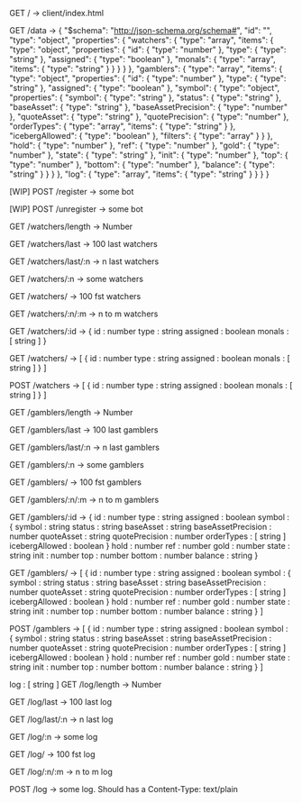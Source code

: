 GET / -> client/index.html

GET /data -> {
  "$schema": "http://json-schema.org/schema#",
  "id": "",
  "type": "object",
  "properties": {
    "watchers": {
      "type": "array",
      "items": {
        "type": "object",
        "properties": {
          "id": {
            "type": "number"
          },
          "type": {
            "type": "string"
          },
          "assigned": {
            "type": "boolean"
          },
          "monals": {
            "type": "array",
            "items": {
              "type": "string"
            }
          }
        }
      }
    },
    "gamblers": {
      "type": "array",
      "items": {
        "type": "object",
        "properties": {
          "id": {
            "type": "number"
          },
          "type": {
            "type": "string"
          },
          "assigned": {
            "type": "boolean"
          },
          "symbol": {
            "type": "object",
            "properties": {
              "symbol": {
                "type": "string"
              },
              "status": {
                "type": "string"
              },
              "baseAsset": {
                "type": "string"
              },
              "baseAssetPrecision": {
                "type": "number"
              },
              "quoteAsset": {
                "type": "string"
              },
              "quotePrecision": {
                "type": "number"
              },
              "orderTypes": {
                "type": "array",
                "items": {
                  "type": "string"
                }
              },
              "icebergAllowed": {
                "type": "boolean"
              },
              "filters": {
                "type": "array"
              }
            }
          },
          "hold": {
            "type": "number"
          },
          "ref": {
            "type": "number"
          },
          "gold": {
            "type": "number"
          },
          "state": {
            "type": "string"
          },
          "init": {
            "type": "number"
          },
          "top": {
            "type": "number"
          },
          "bottom": {
            "type": "number"
          },
          "balance": {
            "type": "string"
          }
        }
      }
    },
    "log": {
      "type": "array",
      "items": {
        "type": "string"
      }
    }
  }
}

[WIP] POST /register -> some bot

[WIP] POST /unregister -> some bot

GET /watchers/length -> Number

GET /watchers/last -> 100 last watchers

GET /watchers/last/:n -> n last watchers

GET /watchers/:n -> some watchers

GET /watchers/ -> 100 fst watchers

GET /watchers/:n/:m -> n to m watchers

GET /watchers/:id -> 
  {
    id : number
    type : string
    assigned : boolean
    monals : [ string ]
  }


GET /watchers/ -> [
  {
    id : number
    type : string
    assigned : boolean
    monals : [ string ]
  }
]

POST /watchers -> [
  {
    id : number
    type : string
    assigned : boolean
    monals : [ string ]
  }
]


GET /gamblers/length -> Number

GET /gamblers/last -> 100 last gamblers

GET /gamblers/last/:n -> n last gamblers

GET /gamblers/:n -> some gamblers

GET /gamblers/ -> 100 fst gamblers

GET /gamblers/:n/:m -> n to m gamblers

GET /gamblers/:id -> 
  {
    id : number
    type : string
    assigned : boolean
    symbol : {
      symbol : string
      status : string
      baseAsset : string
      baseAssetPrecision : number
      quoteAsset : string
      quotePrecision : number
      orderTypes : [ string ]
      icebergAllowed : boolean
    }
    hold : number
    ref : number
    gold : number
    state : string
    init : number
    top : number
    bottom : number
    balance : string
  }


GET /gamblers/ -> [
  {
    id : number
    type : string
    assigned : boolean
    symbol : {
      symbol : string
      status : string
      baseAsset : string
      baseAssetPrecision : number
      quoteAsset : string
      quotePrecision : number
      orderTypes : [ string ]
      icebergAllowed : boolean
    }
    hold : number
    ref : number
    gold : number
    state : string
    init : number
    top : number
    bottom : number
    balance : string
  }
]

POST /gamblers -> [
  {
    id : number
    type : string
    assigned : boolean
    symbol : {
      symbol : string
      status : string
      baseAsset : string
      baseAssetPrecision : number
      quoteAsset : string
      quotePrecision : number
      orderTypes : [ string ]
      icebergAllowed : boolean
    }
    hold : number
    ref : number
    gold : number
    state : string
    init : number
    top : number
    bottom : number
    balance : string
  }
]


log : [ string ]
GET /log/length -> Number

GET /log/last -> 100 last log

GET /log/last/:n -> n last log

GET /log/:n -> some log

GET /log/ -> 100 fst log

GET /log/:n/:m -> n to m log

POST /log -> some log. Should has a Content-Type: text/plain


